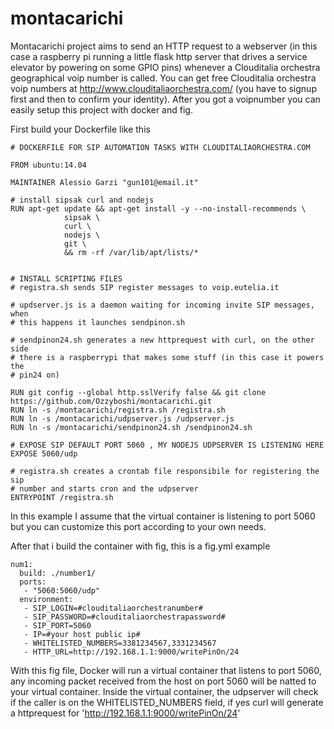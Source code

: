 # montacarichi
Montacarichi project aims to send an HTTP request to a webserver (in this case a raspberry pi running a little flask http server that drives a service elevator by powering on some GPIO pins) whenever a Clouditalia orchestra geographical voip number is called.
You can get free Clouditalia orchestra voip numbers at http://www.clouditaliaorchestra.com/ (you have to signup first and then to confirm your identity).
After you got a voipnumber you can easily setup this project with docker and fig.

First build your Dockerfile like this

```
# DOCKERFILE FOR SIP AUTOMATION TASKS WITH CLOUDITALIAORCHESTRA.COM

FROM ubuntu:14.04

MAINTAINER Alessio Garzi "gun101@email.it"

# install sipsak curl and nodejs
RUN apt-get update && apt-get install -y --no-install-recommends \
			sipsak \
			curl \
			nodejs \
			git \
			&& rm -rf /var/lib/apt/lists/*


# INSTALL SCRIPTING FILES
# registra.sh sends SIP register messages to voip.eutelia.it

# updserver.js is a daemon waiting for incoming invite SIP messages, when
# this happens it launches sendpinon.sh

# sendpinon24.sh generates a new httprequest with curl, on the other side
# there is a raspberrypi that makes some stuff (in this case it powers the
# pin24 on)

RUN git config --global http.sslVerify false && git clone https://github.com/Ozzyboshi/montacarichi.git
RUN ln -s /montacarichi/registra.sh /registra.sh
RUN ln -s /montacarichi/udpserver.js /udpserver.js
RUN ln -s /montacarichi/sendpinon24.sh /sendpinon24.sh

# EXPOSE SIP DEFAULT PORT 5060 , MY NODEJS UDPSERVER IS LISTENING HERE
EXPOSE 5060/udp

# registra.sh creates a crontab file responsibile for registering the sip
# number and starts cron and the udpserver
ENTRYPOINT /registra.sh
```

In this example I assume that the virtual container is listening to port 5060 but you can customize this port according to your own needs.

After that i build the container with fig, this is a fig.yml example
```
num1:
  build: ./number1/
  ports:
   - "5060:5060/udp"
  environment:
   - SIP_LOGIN=#clouditaliaorchestranumber#
   - SIP_PASSWORD=#clouditaliaorchestrapassword#
   - SIP_PORT=5060
   - IP=#your host public ip#
   - WHITELISTED_NUMBERS=3381234567,3331234567 
   - HTTP_URL=http://192.168.1.1:9000/writePinOn/24
```

With this fig file, Docker will run a virtual container that listens to port 5060, any incoming packet received from the host on port 5060 will be natted to your virtual container.
Inside the virtual container, the udpserver will check if the caller is on the WHITELISTED_NUMBERS field, if yes curl will generate a httprequest for 'http://192.168.1.1:9000/writePinOn/24'

